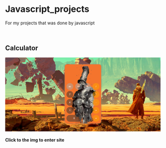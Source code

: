 # Javascript_projects
For my projects that was done by javascript

&nbsp;
&nbsp;

## Calculator

<a href="https://drooggie.github.io/calc/index.html" target='_blank'>
  <img align='center' src='https://raw.githubusercontent.com/Drooggie/drooggie.github.io/main/Screenshot_3.png' width='500'/>
  
</a>

#### Click to the img to enter site
